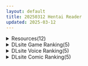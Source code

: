 ```yaml
---
layout: default
title: 20250312 Hentai Reader
updated: 2025-03-12
---
```


<details class='content-parent'>
<summary>
Resources(12)
</summary>
<details class='content-child'>
<summary>
<span class='rss-title'> [自购][ACT][RJ01267193][Game-300]ロゼと魔獣 </span> <a class='rss-link' href='https://gmgard.com/gm128788' target='_blank'>&nbsp;</a>
<div class='rss-published'> 🕛 20250311 15:53:22</div>
</summary>
<img src="https://static.gmgard.us/Images/upload/12148112302509537.jpg" /><br /><p>
作品信息


サークル名：Game-300
販売日：2025年01月21日
更新情報：2025年02月03日
作者：Game-300
声優：笹川もも
年齢指定：R18
作品形式：アクション 音声あり
ファイル形式：アプリケーション
対応言語：日本語 英語
ジャンル：ドット 妊娠/孕ませ 出産 産卵 触手 畜えち 異種えっち 虫えっち
ファイル容量：294.69MB
動作環境：Windows 10</p>
</details>
<details class='content-child'>
<summary>
<span class='rss-title'> [SLG/汉化][ALICESOFT]妻中蜜/妻みぐい1-3 +1-3全动画 PC[7.2G/百度] </span> <a class='rss-link' href='https://gmgard.com/gm128785' target='_blank'>&nbsp;</a>
<div class='rss-published'> 🕛 20250311 15:25:50</div>
</summary>
<img src="https://p.inari.site/usr/804/65b9f64e3e979.jpg" /><br /><p>[NTR/SLG]妻中蜜/妻みぐい1-3 全系列汉化版+1-3全动画&nbsp;PC[7.2G/百度]</p>
</details>
<details class='content-child'>
<summary>
<span class='rss-title'> [自购][RJ01200722](同人音声)[上海飯店]即おち!〜"Sweet"〜脈なし女子を即堕ち催淫→マイルドヤンキー春姫ちゃん!初心者パッチン練習台!ざけんな絶頂☆雄イキ体験!ベロチュー!ちんちん!わんわんお"っ♪[11.71GB] </span> <a class='rss-link' href='https://gmgard.com/gm128786' target='_blank'>&nbsp;</a>
<div class='rss-published'> 🕛 20250311 15:24:48</div>
</summary>
<img src="https://static.gmgard.us/Images/upload/62549112247070448.jpg" /><br /><p>DLsite</p>
</details>
<details class='content-child'>
<summary>
<span class='rss-title'> [ADV/5+7个人汉化组汉化][RJ180880][Lilith [リリス] ]堕落人妻新版/堕ちる人妻~Animation PC [2.3G/百度] </span> <a class='rss-link' href='https://gmgard.com/gm128784' target='_blank'>&nbsp;</a>
<div class='rss-published'> 🕛 20250311 15:24:38</div>
</summary>
<img src="https://p.inari.site/usr/1108/67d036ffef106.jpg" /><br /><p>[ADV/5+7个人汉化组汉化] 堕落人妻新版/堕ちる人妻～Animation&nbsp;PC [2.3G/百度]</p>
</details>
<details class='content-child'>
<summary>
<span class='rss-title'> [RPG内嵌汉化][RJ01282933][黄色いリボンのワンピース]母女根本的家人们 根本家の人々(PC+安卓) </span> <a class='rss-link' href='https://gmgard.com/gm128782' target='_blank'>&nbsp;</a>
<div class='rss-published'> 🕛 20250311 13:02:06</div>
</summary>
<img src="https://static.gmgard.us/Images/upload/20459111939168357.jpg" /><br /><p>感谢小虎分享的一款精品RPG游戏</p>
</details>
<details class='content-child'>
<summary>
<span class='rss-title'> [SLG/英文][暂无RJ号][Hotaru Pixie Games] Plant Girls: Insect Invasion [PC/安卓][百度/569M] </span> <a class='rss-link' href='https://gmgard.com/gm128781' target='_blank'>&nbsp;</a>
<div class='rss-published'> 🕛 20250311 13:02:03</div>
</summary>
<img src="https://static.gmgard.us/Images/upload/17512111851444676.jpg" /><br /><p>原名丨Plant Girls: Insect Invasion
版本丨1.0 正式版
日期丨2025/2/25
语言丨英文
社团丨Hotaru Pixie Games
平台丨Windows，Android
RJ号丨此作品暂时没有
入正丨https://hotarupixie.itch.io/plant-girls/devlog/896294/version-100-the-final-update</p>
</details>
<details class='content-child'>
<summary>
<span class='rss-title'> [RPG/官中步兵][ I'm moralist][RJ01186021]阿拉卡~JK退魔师恐怖探索RPG~ 淫界人柱アラカ~JK退魔師ホラー探索RPG~V1.3 全回想 PC[2.2G/百度] </span> <a class='rss-link' href='https://gmgard.com/gm128783' target='_blank'>&nbsp;</a>
<div class='rss-published'> 🕛 20250311 12:59:27</div>
</summary>
<img src="https://static.gmgard.com/Images/upload/47185110343319282.jpg" /><br /><p>[RPG/官中步兵]阿拉卡～JK退魔师恐怖探索RPG～&nbsp;淫界人柱アラカ～JK退魔師ホラー探索RPG～V1.3 全回想&nbsp;PC[2.2G/百度]</p>
</details>
<details class='content-child'>
<summary>
<span class='rss-title'> [荻原沙优汉化][ピンクパイナップル] 知らないこと知りたいの? THE ANIMATION 第2巻 </span> <a class='rss-link' href='https://gmgard.com/gm128780' target='_blank'>&nbsp;</a>
<div class='rss-published'> 🕛 20250311 10:35:37</div>
</summary>
<img src="https://static.gmgard.us/Images/upload/78851111835374162.jpg" /><br /><p>教会美姐妹和的浪漫！
期待已久的 OVA 改编自好色的激情主义者 Midori Tokiwa 的热门作品，他从色情×塑料模型的新颖角度描绘了三角恋！
常盘绿先生绘制的特别夹克！

故事 傲娇店员 Risa 也在度假，塑料模型店没有顾客，我有很多空闲时间，所以我正在看♪
一个巨大的乳房经销商 Misaki Tsukishima 的视频 当我记得前几天和 Risa 发生性关系时...... 真是一次亲</p>
</details>
<details class='content-child'>
<summary>
<span class='rss-title'> 【R3606】[毎日健康生活 (ヘルシーマン)] 汉化合集 (13本 1.08G) </span> <a class='rss-link' href='https://blog.reimu.net/archives/108361' target='_blank'>&nbsp;</a>
<div class='rss-published'> 🕛 20250311 08:00:10</div>
</summary>
上周发了不少巨乳向资源，于是今天来发个贫乳萝莉漫画作者中和下，作者近几年才画的本子，虽然本数不算多，但笔下的萝 &#8230; <a class="more-link" href="https://blog.reimu.net/archives/108361">继续阅读<span class="screen-reader-text">【R3606】[毎日健康生活 (ヘルシーマン)] 汉化合集 (13本 1.08G)</span></a>
</details>
<details class='content-child'>
<summary>
<span class='rss-title'> 兔女郎kirara </span> <a class='rss-link' href='https://gmgard.com/gm128777' target='_blank'>&nbsp;</a>
<div class='rss-published'> 🕛 20250311 06:12:16</div>
</summary>
<img src="https://static.gmgard.us/Images/upload/95085111132236896.jpg" /><br /><p>兔女郎可爱捏</p>
</details>
<details class='content-child'>
<summary>
<span class='rss-title'> [日系/合集][キレイナブタ (ぶたちゃんぐ)]家畜淫魔等30本[巨乳/阿黑颜][3.5G] </span> <a class='rss-link' href='https://gmgard.com/gm128776' target='_blank'>&nbsp;</a>
<div class='rss-published'> 🕛 20250311 06:12:06</div>
</summary>
<img src="https://static.gmgard.us/Images/upload/16529111131312374.jpg" /><br /><p>(C102) [キレイナブタ (ぶたちゃんぐ)] 家畜淫魔 [中国翻訳]
(C103) [キレイナブタ (ぶたちゃんぐ)] 異世界の女たち6.0 [中国翻訳]
(C93) [キレイナブタ (ぶたちゃんぐ)] おやすみエリカ。2 (ガールズ&amp;パンツァー)
(C94) [キレイナブタ (ぶたちゃんぐ)] おやすみエリカ。4 (ガールズパンツァー)【黑条汉化$DDD】
(C95) [キレイナブタ</p>
</details>
<details class='content-child'>
<summary>
<span class='rss-title'> 【S4746】[STUDIO34] 作者同人动画系列2D作品小合集 (5.6G) </span> <a class='rss-link' href='https://blog.reimu.net/archives/108825' target='_blank'>&nbsp;</a>
<div class='rss-published'> 🕛 20250311 05:00:38</div>
</summary>
STUDIO34主要分为游戏与动画两部分。但游戏无法专心施法，故只做动画合集。STUDIO34作为手绘风老牌作 &#8230; <a class="more-link" href="https://blog.reimu.net/archives/108825">继续阅读<span class="screen-reader-text">【S4746】[STUDIO34] 作者同人动画系列2D作品小合集 (5.6G)</span></a>
</details>

</details>
<details class='content-parent'>
<summary>
DLsite Game Ranking(5)
</summary>
<details class='content-child'>
<summary>
<span class='rss-title'> PINK LIGHT 淫辱エロトラップダンジョン [馬師村] </span> <a class='rss-link' href='https://www.dlsite.com/maniax/work/=/product_id/RJ01267758.html' target='_blank'>&nbsp;</a>
<div class='rss-published'> 🕛 20250312 13:13:44</div>
</summary>
<img src ="http://img.dlsite.jp/modpub/images2/work/doujin/RJ01268000/RJ01267758_img_main.jpg"/><br/>ダンジョンに潜むエロトラップをかいくぐり(ひっかかり)ながら敵を倒せ!エロトラップアクション!
</details>
<details class='content-child'>
<summary>
<span class='rss-title'> 砂漠王国と奴○狩り [H.Dragon.Games] </span> <a class='rss-link' href='https://www.dlsite.com/maniax/work/=/product_id/RJ01042589.html' target='_blank'>&nbsp;</a>
<div class='rss-published'> 🕛 20250312 13:13:44</div>
</summary>
<img src ="http://img.dlsite.jp/modpub/images2/work/doujin/RJ01043000/RJ01042589_img_main.jpg"/><br/>自由度の高い奴○狩りアクションRPG
</details>
<details class='content-child'>
<summary>
<span class='rss-title'> 【中英日韩】妻子是自愿NTR 纯爱？复仇？ [azucat] </span> <a class='rss-link' href='https://www.dlsite.com/maniax/work/=/product_id/RJ01323899.html' target='_blank'>&nbsp;</a>
<div class='rss-published'> 🕛 20250312 13:13:44</div>
</summary>
<img src ="http://img.dlsite.jp/modpub/images2/work/doujin/RJ01324000/RJ01323899_img_main.jpg"/><br/>通过各种事件和迷你游戏来提高好感度和淫乱度，来勾引人妻和女警吧。故事分为纯爱路线和复仇路线。
</details>
<details class='content-child'>
<summary>
<span class='rss-title'> 痴○の衝動if [SOUTH TREE] </span> <a class='rss-link' href='https://www.dlsite.com/maniax/work/=/product_id/RJ245378.html' target='_blank'>&nbsp;</a>
<div class='rss-published'> 🕛 20250312 13:13:44</div>
</summary>
<img src ="http://img.dlsite.jp/modpub/images2/work/doujin/RJ246000/RJ245378_img_main.jpg"/><br/>もし、あの時痴○をしていなかったら────溜まりきった衝動は、もう止められない!
</details>
<details class='content-child'>
<summary>
<span class='rss-title'> この敗北した雌豚騎士に呪詛を! [天之彼] </span> <a class='rss-link' href='https://www.dlsite.com/maniax/work/=/product_id/RJ01343395.html' target='_blank'>&nbsp;</a>
<div class='rss-published'> 🕛 20250312 13:13:44</div>
</summary>
<img src ="http://img.dlsite.jp/modpub/images2/work/doujin/RJ01344000/RJ01343395_img_main.jpg"/><br/>かつての痴女騎士が、埋伏に陥りゴブリンの洞窟に囚われた。果たして彼女は再び日の光を浴びることができるのか?
</details>

</details>
<details class='content-parent'>
<summary>
DLsite Voice Ranking(5)
</summary>
<details class='content-child'>
<summary>
<span class='rss-title'> 【全編段階別オホ声X壁越し】正義のヒロイン陥落 [バイコーンの森] </span> <a class='rss-link' href='https://www.dlsite.com/maniax/work/=/product_id/RJ01342376.html' target='_blank'>&nbsp;</a>
<div class='rss-published'> 🕛 20250312 13:13:46</div>
</summary>
<img src ="http://img.dlsite.jp/modpub/images2/work/doujin/RJ01343000/RJ01342376_img_main.jpg"/><br/>あなたが好きな正義のヒロイン二人の陥落NTRもの!!全編段階別オホ声!ただひたすらオホるヒロインたちの結末を見守ることしかできない…
</details>
<details class='content-child'>
<summary>
<span class='rss-title'> 【3/18まで 早期限定8大特典】【ヒーラー&戦士×状態異常(魅了)】～状態異常が治りませんっ!～ナマイキ爆乳ヒーラー&戦士と朝までハメまくるハラマセクエスト♪ [にぎりうさぎ] </span> <a class='rss-link' href='https://www.dlsite.com/maniax/work/=/product_id/RJ01320649.html' target='_blank'>&nbsp;</a>
<div class='rss-published'> 🕛 20250312 13:13:46</div>
</summary>
<img src ="http://img.dlsite.jp/modpub/images2/work/doujin/RJ01321000/RJ01320649_img_main.jpg"/><br/>状態異常『魅了』が治らないまま宿に泊まることになった3人。ムラムラとイライラで発情しきった2人は……
</details>
<details class='content-child'>
<summary>
<span class='rss-title'> ✅3/17まで限定7特典!✅巨乳先輩OLがチンカス汚ちんぽに媚び媚びご奉仕してくれる新入社員研修♡【KU100】 [ホロクサミドリ] </span> <a class='rss-link' href='https://www.dlsite.com/maniax/work/=/product_id/RJ01349189.html' target='_blank'>&nbsp;</a>
<div class='rss-published'> 🕛 20250312 13:13:46</div>
</summary>
<img src ="http://img.dlsite.jp/modpub/images2/work/doujin/RJ01350000/RJ01349189_img_main.jpg"/><br/>【KU100】CV柚木つばめ様/大山チロル様 2人のお姉さんOLがチンカス汚ちんぽにご奉仕してくれるお話です。 W耳舐め手コキ/耳元解説/チン皮剥き/チン嗅ぎ/チンカスお掃除フェラ/口内射精/処女セックス/ファーストキス/キスハメ/オホ声連発/素股痴○/唾液交換/ストッキング素股/処女アナルセックス/夫婦の寝室で不倫セックス/ダブルパイズリ/ザーメン奪い合いレズキス/Wハメ媚び求愛ケツ振りダンス/人妻に托卵中出しアクメetc…
</details>
<details class='content-child'>
<summary>
<span class='rss-title'> ✅早期購入特典付き✅【5時間超】ガチ恋プリンセス~孕ませ懇願×誘い受け×おまんこ花嫁修業⇒快楽堕ち♪ドスケベ甘ハメ子作りえっちしまくるお話~ cv.来夢ふらん [いっしんふらん] </span> <a class='rss-link' href='https://www.dlsite.com/maniax/work/=/product_id/RJ01343928.html' target='_blank'>&nbsp;</a>
<div class='rss-published'> 🕛 20250312 13:13:46</div>
</summary>
<img src ="http://img.dlsite.jp/modpub/images2/work/doujin/RJ01344000/RJ01343928_img_main.jpg"/><br/>『つよつよオス様のおちんちんで…♪子宮に種付け、お願いします♪』あなたは国でいっちばん優秀なオス様なので高貴×小悪魔×なまいきなリリア姫の婚約者に選ばれました。 花嫁修業と称し媚び媚び手コキ&パイズリしてくる等やりたい放題だったけど…。最強おちんぽで子宮目がけて反撃すれば即一転攻勢!あなたの子種で孕みたがってお射精懇願までするガチ恋プリンセスになるお話です。やっぱおちんちんには勝てないっぽい。cv.来夢ふらん
</details>
<details class='content-child'>
<summary>
<span class='rss-title'> 【抜き特化】巨乳美人の射精師さんは会社でムラムラしたら抜いてくれます。～甘やかし耳舐め手コキと事務的全肯定ささやき～ [いちのや] </span> <a class='rss-link' href='https://www.dlsite.com/maniax/work/=/product_id/RJ01352560.html' target='_blank'>&nbsp;</a>
<div class='rss-published'> 🕛 20250312 13:13:46</div>
</summary>
<img src ="http://img.dlsite.jp/modpub/images2/work/doujin/RJ01353000/RJ01352560_img_main.jpg"/><br/>全トラック射精ありの抜き特化作品! 寝る前にサクッと抜くもよし、手コキ、足コキ、乳首責め、赤ちゃんプレイ……性癖や気分に合わせてじっくり抜くのもよし!  いろんなプレイが詰まっているので、毎回新鮮な気持ちで射精室を利用できます♪ CV:一之瀬りと
</details>

</details>
<details class='content-parent'>
<summary>
DLsite Comic Ranking(5)
</summary>
<details class='content-child'>
<summary>
<span class='rss-title'> 真恋先輩に喰べられる。～小さくてデッカい甘サド先輩に堕とされるまで～ [咲田書店] </span> <a class='rss-link' href='https://www.dlsite.com/maniax/work/=/product_id/RJ01349725.html' target='_blank'>&nbsp;</a>
<div class='rss-published'> 🕛 20250312 13:13:48</div>
</summary>
<img src ="http://img.dlsite.jp/modpub/images2/work/doujin/RJ01350000/RJ01349725_img_main.jpg"/><br/>無愛想だと思っていた低身長隠れ巨乳の先輩に溺愛されてめちゃくちゃにされちゃう漫画 本文43P
</details>
<details class='content-child'>
<summary>
<span class='rss-title'> 勇者と姫とお母様!? [ie研究室] </span> <a class='rss-link' href='https://www.dlsite.com/maniax/work/=/product_id/RJ01298148.html' target='_blank'>&nbsp;</a>
<div class='rss-published'> 🕛 20250312 13:13:48</div>
</summary>
<img src ="http://img.dlsite.jp/modpub/images2/work/doujin/RJ01299000/RJ01298148_img_main.jpg"/><br/>魔王討伐の帰路、姫の命を救った勇者。お礼は姫との婚姻と…"お母様との夜伽"!?
</details>
<details class='content-child'>
<summary>
<span class='rss-title'> 距離感がバグってる義妹が一生イチャラブしてくる [聖華快楽書店] </span> <a class='rss-link' href='https://www.dlsite.com/maniax/work/=/product_id/RJ01291565.html' target='_blank'>&nbsp;</a>
<div class='rss-published'> 🕛 20250312 13:13:48</div>
</summary>
<img src ="http://img.dlsite.jp/modpub/images2/work/doujin/RJ01292000/RJ01291565_img_main.jpg"/><br/>巨乳でダウナーな義妹が義兄にひたすらイチャラブしてくる話
</details>
<details class='content-child'>
<summary>
<span class='rss-title'> 妹たちを孕ませないと出られない村 [あいらんどう] </span> <a class='rss-link' href='https://www.dlsite.com/maniax/work/=/product_id/RJ01355545.html' target='_blank'>&nbsp;</a>
<div class='rss-published'> 🕛 20250312 13:13:48</div>
</summary>
<img src ="http://img.dlsite.jp/modpub/images2/work/doujin/RJ01356000/RJ01355545_img_main.jpg"/><br/>またまた国の少子化対策により強●子づくりを命じられた兄妹だが…今度は3人！ でも孕ませるのは1人だけ?
</details>
<details class='content-child'>
<summary>
<span class='rss-title'> 人格排泄!JK鬼アクメ [JKぱすた] </span> <a class='rss-link' href='https://www.dlsite.com/maniax/work/=/product_id/RJ01344111.html' target='_blank'>&nbsp;</a>
<div class='rss-published'> 🕛 20250312 13:13:48</div>
</summary>
<img src ="http://img.dlsite.jp/modpub/images2/work/doujin/RJ01345000/RJ01344111_img_main.jpg"/><br/>ヒロインの桜木美雪は、ある日突然連れ去られ、薬で人格排泄させられた挙句、従順な肉奴○になるまで何度も強○絶頂をさせられてしまう。
</details>

</details>
